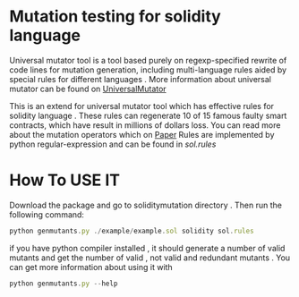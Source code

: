 # **Mutation testing for solidity language**
Universal mutator tool is a tool based purely on regexp-specified rewrite of code lines for mutation generation, including multi-language rules aided by special rules for different languages .
More information about universal mutator can be found on [UniversalMutator](https://github.com/agroce/universalmutator)

This is an extend for universal mutator tool  which has effective rules for solidity language . These rules can  regenerate 10 of 15 famous faulty smart contracts, which have result in millions of dollars loss.
You can read more about the mutation operators which on [Paper](https://arxiv.org/abs/1912.04780)
Rules are implemented by python regular-expression and can be found in *sol.rules*

# **How To USE IT**
Download the package and go to soliditymutation directory . Then run the following command:
```javascript
python genmutants.py ./example/example.sol solidity sol.rules
```
if you have python compiler installed , it should generate a number of valid mutants and get the number of valid , not valid and redundant mutants .
You can get more information about using it with 
```javascript
python genmutants.py --help 
```


 
